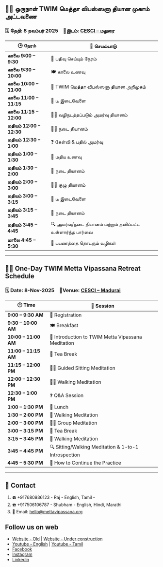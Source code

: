 ## 🧘‍♀️ ஒருநாள் TWIM மெத்தா விபஸ்ஸனா தியான முகாம் அட்டவணை  
### 🗓️ தேதி: **8 நவம்பர் 2025** 📍இடம்: **[CESCI – மதுரை](https://github.com/rajmahendra/metta-vipassana-way/blob/main/venues/CESCI-Madurai-Tamilnadu.md)**

| 🕒 **நேரம்**           | 🧭 **செயல்பாடு**                                                                 |
|------------------------|----------------------------------------------------------------------------------|
| **காலை 9:00 – 9:30**   | 📝 பதிவு செய்யும் நேரம்                                                            |
| **காலை 9:30 – 10:00**  | 🍽️ காலை உணவு                                                                  |
| **காலை 10:00 – 11:00** | 🧘 TWIM மெத்தா விபஸ்ஸனா தியான அறிமுகம்                                          |
| **காலை 11:00 – 11:15** | 🍵 டீ இடைவேளை                                                                 |
| **காலை 11:15 – 12:00** | 🧘‍♂️ வழிநடத்தப்படும் அமர்வு தியானம்                                                  |
| **மதியம் 12:00 – 12:30**| 🚶‍♀️ நடை தியானம்                                                                  |
| **மதியம் 12:30 – 1:00** | ❓ கேள்வி & பதில் அமர்வு                                                          |
| **மதியம் 1:00 – 1:30**  | 🍛 மதிய உணவு                                                                   |
| **மதியம் 1:30 – 2:00**  | 🚶 நடை தியானம்                                                                  |
| **மதியம் 2:00 – 3:00**  | 🧘‍♀️ குழு தியானம்                                                                   |
| **மதியம் 3:00 – 3:15**  | 🍵 டீ இடைவேளை                                                                 |
| **மதியம் 3:15 – 3:45**  | 🚶 நடை தியானம்                                                                  |
| **மதியம் 3:45 – 4:45**  | 🔍 அமர்வு/நடை தியானம் மற்றும் தனிப்பட்ட உள்ளார்ந்த பார்வை                           |
| **மாலை 4:45 – 5:30**   | 📖 பயணத்தை தொடரும் வழிகள்                                                     |

******

## 🧘‍♀️ One-Day TWIM Metta Vipassana Retreat Schedule  
### 🗓️ Date: **8-Nov-2025** 📍Venue: **[CESCI – Madurai](https://github.com/rajmahendra/metta-vipassana-way/blob/main/venues/CESCI-Madurai-Tamilnadu.md)**

| 🕒 **Time**           | 🧭 **Session**                                                                |
|----------------------|--------------------------------------------------------------------------------|
| **9:00 – 9:30 AM**    | 📝 Registration                                                               |
| **9:30 – 10:00 AM**   | 🍽️ Breakfast                                                                  |
| **10:00 – 11:00 AM**  | 🧘 Introduction to TWIM Metta Vipassana Meditation                            |
| **11:00 – 11:15 AM**  | 🍵 Tea Break                                                                  |
| **11:15 – 12:00 PM**  | 🧘‍♂️ Guided Sitting Meditation                                                  |
| **12:00 – 12:30 PM**  | 🚶‍♀️ Walking Meditation                                                         |
| **12:30 – 1:00 PM**   | ❓ Q&A Session                                                                |
| **1:00 – 1:30 PM**    | 🍛 Lunch                                                                      |
| **1:30 – 2:00 PM**    | 🚶 Walking Meditation                                                         |
| **2:00 – 3:00 PM**    | 🧘‍♀️ Group Meditation                                                           |
| **3:00 – 3:15 PM**    | 🍵 Tea Break                                                                  |
| **3:15 – 3:45 PM**    | 🚶 Walking Meditation                                                         |
| **3:45 – 4:45 PM**    | 🔍 Sitting/Walking Meditation & 1-to-1 Introspection                          |
| **4:45 – 5:30 PM**    | 📖 How to Continue the Practice                                               |

***


## :busts_in_silhouette: Contact

1. :phone: +917680936123 - Raj - English, Tamil -
2. :phone: +917506106787 - Shubham - English, Hindi, Marathi
3. :email: Email: hello@mettavipassana.org

##  Follow us on web
* [Website - Old](https://www.dhammasukha.in) |  [Website - Under construction](https://www.mettavipassana.org)
* [Youtube - English](https://www.youtube.com/@mettavipassanaway) |  [Youtube - Tamil](https://www.youtube.com/@mettavipassanawaytamil)
* [Facebook](https://www.facebook.com/mettavipassanaway)
* [Instagram](https://www.instagram.com/mettavipassanaway)
* [Linkedin](https://www.linkedin.com/company/109274422)
